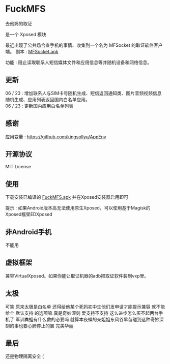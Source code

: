 # FuckMFS

去他妈的取证

是一个 Xposed 模块 
  
最近出现了公共场合查手机的事情、收集到一个名为 MFSocket 的取证软件客户端。 副本 : [MFSocket.apk](MFSocket.apk?raw=true)
  
功能 : 阻止读取联系人短信媒体文件和应用信息等并随机设备和网络信息。

## 更新

06 / 23 : 增加联系人与SIM卡号随机生成、短信返回通知类、图片音频视频信息随机生成、应用列表返回国内白名单应用。  
06 / 23 : 更新国内应用白名单列表

## 感谢

应用变量 : https://github.com/kingsollyu/AppEnv

## 开源协议

MIT License

## 使用

下载安装已编译的 [FuckMFS.apk](./FuckMFS.apk?raw=true) 并在Xposed安装器启用即可  
  
提示 : 如果Android版本高无法使用原生Xposed，可以使用基于Magisk的Xposed框架EDXposed

## 非Android手机

不能用

## 虚拟框架

兼容VirtualXposed。如果你能让取证机器的adb把取证软件装到vxp里。

## 太极

可笑 原来太极是白名单 还得给他某个死妈初中生他们发申请才能提示兼容 就不能给个 默认支持 的选项嘛 真是奇妙深刻 爱支持不支持 这么进步怎么买不起两台手机了 军训粪蛆有什么救的必要吗 就算本夜蝶的亲姐姐东风谷早苗碰到这种奇妙深刻的事也要心肺停止的罢 完美华丽 

## 最后

还是物理隔离安全 (
